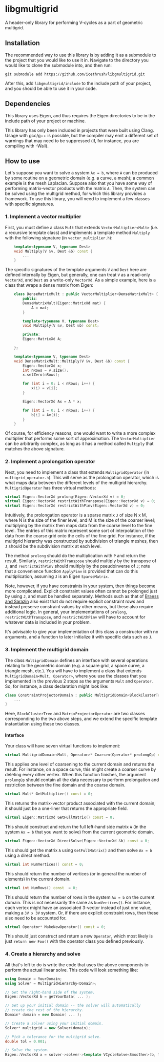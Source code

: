 # libgmultigrid
A header-only library for performing V-cycles as a part of geometric multigrid. 

## Installation

The recommended way to use this library is by adding it as a submodule to the project that you would like to use it in. Navigate to the directory you would like to clone the submodule into, and then run:
```
git submodule add https://github.com/icethrush/libgmultigrid.git
```
After this, add `libgmultigrid/include` to the include path of your project, and you should be able to use it in your code.

## Dependencies

This library uses Eigen, and thus requires the Eigen directories to be in the include path of your project or machine.

This library has only been included in projects that were built using Clang. Usage with gcc/g++ is possible, but the compiler may emit a different set of warnings that may need to be suppressed (if, for instance, you are compiling with -Wall).

## How to use

Let's suppose you want to solve a system `Ax = b`, where `A` can be produced by some routine on a geometric domain (e.g. a curve, a mesh); a common example is the mesh Laplacian. Suppose also that you have some way of performing matrix-vector products with the matrix `A`. Then, the system can be solved using the multigrid method, for which this library provides a framework. To use this library, you will need to implement a few classes with specific signatures.

### 1. Implement a vector multiplier

First, you must define a class `Mult` that extends `VectorMultiplier<Mult>` (i.e. a recursive template class) and implements a template method `Multiply` with the following signature (in `vector_multiplier.h`):

```c++
    template<typename V, typename Dest>
    void Multiply(V &v, Dest &b) const {
        ...
    }
```

The specific signatures of the template arguments `V` and `Dest` here are defined internally by Eigen, but generally, one can treat `V` as a read-only `VectorXd`, and `Dest` as a write-only `VectorXd`. As a simple example, here is a class that wraps a dense matrix from Eigen:

```c++
    class DenseMatrixMult : public VectorMultiplier<DenseMatrixMult> {
        public:
        DenseMatrixMult(Eigen::MatrixXd mat) {
            A = mat;
        }

        template<typename V, typename Dest>
        void Multiply(V &v, Dest &b) const;

        private:
        Eigen::MatrixXd A;

    };

    template<typename V, typename Dest>
    void DenseMatrixMult::Multiply(V &v, Dest &b) const {
        Eigen::VectorXd x;
        int nRows = v.size();
        x.setZero(nRows);

        for (int i = 0; i < nRows; i++) {
            x(i) = v[i];
        }

        Eigen::VectorXd Ax = A * x;

        for (int i = 0; i < nRows; i++) {
            b[i] = Ax(i);
        }
    }
```

Of course, for efficiency reasons, one would want to write a more complex multiplier that performs some sort of approximation. The `VectorMultiplier` can be arbitrarily complex, as long as it has a method called `Multiply` that matches the above signature.

### 2. Implement a prolongation operator

Next, you need to implement a class that extends `MultigridOperator` (in `multigrid_operator.h`). This will serve as the prolongation operator, which is what maps data between the different levels of the multigrid hierarchy. `MultigridOperator` has three virtual methods:

```c++
virtual Eigen::VectorXd prolong(Eigen::VectorXd v) = 0;
virtual Eigen::VectorXd restrictWithTranspose(Eigen::VectorXd v) = 0;
virtual Eigen::VectorXd restrictWithPinv(Eigen::VectorXd v) = 0;
```

Intuitively, the prolongation operator is a sparse matrix `J` of size N x M, where N is the size of the finer level, and M is the size of the coarser level; multiplying by the matrix then maps data from the coarse level to the fine level. The entries of this matrix represent some sort of interpolation of the data from the coarse grid onto the cells of the fine grid. For instance, if the multigrid hierarchy was constructed by subdivision of triangle meshes, then `J` should be the subdivision matrix at each level.

The method `prolong` should do the multiplication with `P` and return the result. Similarly, `restrictWithTranspose` should multiply by the transpose of `J`, and `restrictWithPinv` should multiply by the pseudoinverse of `J`; note that a convenience function `ApplyPinv` is provided that can do this multiplication, assuming `J` is an Eigen `SparseMatrix`.

Note, however, if you have constraints in your system, then things become more complicated. Explicit constraint values often cannot be prolonged just by using `J`, and must be handled separately. Methods such as that of [Braess and Sarazin](https://homepage.ruhr-uni-bochum.de/dietrich.braess/smooth.pdf) also exist that do not require explicit constraint rows and instead preserve constraint values by other means, but these also require additional logic. In general, your implementations of `prolong`, `restrictWithTranspose`, and `restrictWithPinv` will have to account for whatever data is included in your problem.

It's advisable to give your implementation of this class a constructor with no arguments, and a function to later initialize it with specific data such as `J`.

### 3. Implement the multigrid domain

The class `MultigridDomain` defines an interface with several operations relating to the geometric domain (e.g. a square grid, a space curve, a triangle mesh, etc.). You will have to implement a class that extends `MultigridDomain<Mult, Operator>`, where you use the classes that you implemented in the previous 2 steps as the arguments `Mult` and `Operator`. So, for instance, a class declaration might look like:
```c++
class ConstraintProjectorDomain : public MultigridDomain<BlockClusterTree, MatrixProjectorOperator> {
    ...
}
```
Here, `BlockClusterTree` and `MatrixProjectorOperator` are two classes corresponding to the two above steps, and we extend the specific template instantiation using these two classes.

#### Interface

Your class will have seven virtual functions to implement:

```c++
virtual MultigridDomain<Mult, Operator>* Coarsen(Operator* prolongOp) const = 0;
```
This applies one level of coarsening to the current domain and returns the result. For instance, on a space curve, this might create a coarser curve by deleting every other vertex. When this function finishes, the argument `prolongOp` should contain all the data necessary to perform prolongation and restriction between the fine domain and the coarse domain.


```c++
virtual Mult* GetMultiplier() const = 0;
```

This returns the matrix-vector product associated with the current domain; it should just be a one-liner that returns the appropriate field.

```c++
virtual Eigen::MatrixXd GetFullMatrix() const = 0;
```
This should construct and return the full left-hand side matrix `A` (in the system `Ax = b` that you want to solve) from the current geometric domain.


```c++
virtual Eigen::VectorXd DirectSolve(Eigen::VectorXd &b) const = 0;
```
This should get the matrix `A` using `GetFullMatrix()` and then solve `Ax = b` using a direct method.

```c++
virtual int NumVertices() const = 0;
```
This should return the number of vertices (or in general the number of elements) in the current domain.

```c++
virtual int NumRows() const  = 0;
```
This should return the number of rows in the system `Ax = b` on the current domain. This is not necessarily the same as `NumVertices()`. For instance, each vertex might have an associated 3-vector instead of just one value, making a `3V x 3V` system. Or, if there are explicit constraint rows, then these also need to be accounted for.

```c++
virtual Operator* MakeNewOperator() const = 0;
```
This should just construct and return a new `Operator`, which most likely is just `return new Foo()` with the operator class you defined previously.

### 4. Create a hierarchy and solve

All that's left to do is write the code that uses the above components to perform the actual linear solve. This code will look something like:

```c++
using Domain = YourDomain;
using Solver = MultigridHierarchy<Domain>;

// Get the right-hand side of the system.
Eigen::VectorXd b = getYourData( ... );

// Set up your initial domain -- the solver will automatically
// create the rest of the hierarchy.
Domain* domain = new Domain( ... );

// Create a solver using your initial domain.
Solver* multigrid = new Solver(domain);

// Pick a tolerance for the multigrid solve.
double tol = 0.001;

// Solve the system.
Eigen::VectorXd x = solver->solver->template VCycleSolve<Smoother>(b, tol);
```



